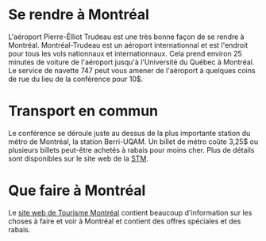 # Se rendre à Montréal

L'aéroport Pierre-Élliot Trudeau est une très bonne façon de se rendre à Montréal. Montréal-Trudeau est un aéroport 
internationnal et est l'endroit pour tous les vols nationnaux et internationnaux. Cela prend environ 25 minutes de 
voiture de l'aéroport jusqu'à l'Université du Québec à Montréal. Le service de navette 747 peut vous amener 
de l'aéroport à quelques coins de rue du lieu de la conférence pour 10$.

# Transport en commun

Le conférence se déroule juste au dessus de la plus importante station du métro de Montréal, la station Berri-UQAM. 
Un billet de métro coûte 3,25$ ou plusieurs billets peut-être achetés à rabais pour moins cher. Plus de détails sont 
disponibles sur le site web de la [STM](http://www.stm.info/fr).

# Que faire à Montréal

Le [site web de Tourisme Montréal](https://www.mtl.org/) contient beaucoup d'information sur les choses à faire et 
voir à Montréal et contient des offres spéciales et des rabais.
